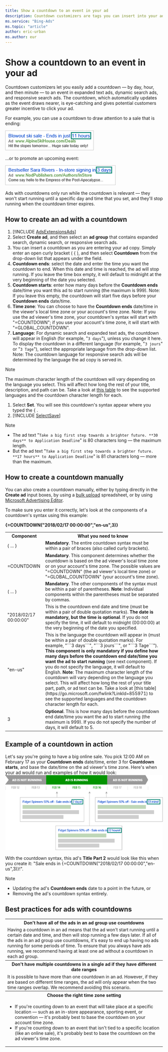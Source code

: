 ```yaml
---
title: Show a countdown to an event in your ad
description: Countdown customizers are tags you can insert into your ad title, body, or paths that show an automatically-updated countdown to an event.
ms.service: "Bing-Ads"
ms.topic: "article"
author: eric-urban
ms.author: eur
---
```


# Show a countdown to an event in your ad

Countdown customizers let you easily add a countdown — by day, hour, and then minute — to an event in expanded text ads, dynamic search ads, and responsive search ads. The countdown, which automatically updates as the event draws nearer, is eye-catching and gives potential customers greater incentive to click your ad.

For example, you can use a countdown to draw attention to a sale that is ending:

![Ad with a countdown in hours](../images/BA_CONC_CountdownExample1.png)

...or to promote an upcoming event:

![Ad with a countdown in days](../images/BA_CONC_CountdownExample2.png)

Ads with countdowns only run while the countdown is relevant — they won't start running until a specific day and time that you set, and they'll stop running when the countdown timer expires.

## How to create an ad with a countdown
1. [!INCLUDE [AdsExtensionsAds](./includes/AdsExtensionsAds.md)]
1. Select **Create ad**, and then select an **ad group** that contains expanded search, dynamic search, or responsive search ads.
1. You can insert a countdown as you are entering your ad copy. Simply enter an open curly bracket ( { ), and then select **Countdown** from the drop-down list that appears under the field.
1. **Countdown ends**: select the date and enter the time you want the countdown to end. When this date and time is reached, the ad will stop running. If you leave the time box empty, it will default to midnight at the very beginning of the date you selected.
1. **Countdown starts**: enter how many days before the **Countdown ends** date/time you want this ad to start running (the maximum is 999). Note: If you leave this empty, the countdown will start five days before your **Countdown ends** date/time.
1. **Time zone**: You can choose to have the **Countdown ends** date/time in the viewer's local time zone or your account's time zone. Note: If you use the ad viewer's time zone, your countdown's syntax will start with "=COUNTDOWN"; if you use your account's time zone, it will start with "=GLOBAL_COUNTDOWN".
1. **Language**: For dynamic search and expanded text ads, the countdown will appear in English (for example, "```3 days```"), unless you change it here. To display the countdown in a different language (for example, "```3 jours```" or "```3 Tage```"), select the appropriate language from the drop-down list. Note: The countdown language for responsive search ads will be determined by the language the ad copy is served in.
> [!NOTE]
> The maximum character length of the countdown will vary depending on the language you select. This will affect how long the rest of your title, description, and path can be. Take a look at [this table](https://go.microsoft.com/fwlink?LinkId=855971) to see the supported languages and the countdown character length for each.

1. Select **Set**. You will see this countdown's syntax appear where you typed the { .
1. [!INCLUDE [SelectSave](./includes/SelectSave.md)]

> [!NOTE]
> - The ad text "```Take a big first step towards a brighter future. **30 days** to Application Deadline```" is 80 characters long — the maximum length.
> - But the ad text "```Take a big first step towards a brighter future. **17 hours** to Application Deadline```" is 81 characters long — more than the maximum.

## How to create a countdown manually
You can also create a countdown manually, either by typing directly in the **Create ad** input boxes, by using a [bulk upload](./hlp_BA_CONC_AboutBulk.md) spreadsheet, or by using [Microsoft Advertising Editor](./hlp_BA_CONC_AboutDesktop.md).

To make sure you enter it correctly, let's look at the components of a countdown's syntax using this example:

**{=COUNTDOWN("2018/02/17 00:00:00","en-us",3)}**

<table type="type1">
  <tr>
    <th scope="col">Component</th>
    <th scope="col">What you need to know</th>
  </tr>
  <tr>
    <td>{ ... }</td>
    <td>
											<strong>Mandatory</strong>. The entire countdown syntax must be within a pair of braces (also called curly brackets).
										</td>
  </tr>
  <tr>
    <td>=COUNTDOWN</td>
    <td>
											<strong>Mandatory</strong>. This component determines whether the countdown is based on the ad viewer's local time zone or on your account's time zone. The possible values are "=COUNTDOWN" (the ad viewer's local time zone) or "=GLOBAL_COUNTDOWN" (your account's time zone). 
										</td>
  </tr>
  <tr>
    <td>( ... )</td>
    <td>
      <para><strong>Mandatory</strong>. The other components of the syntax must be within a pair of parentheses.</para>
      <para><strong>Note</strong>: Individual components within the parentheses must be separated by commas.</para>
    </td>
  </tr>
  <tr>
    <td>"2018/02/17 00:00:00"</td>
    <td>
											This is the countdown end date and time (must be within a pair of double quotation marks). <strong>The date is mandatory, but the time is optional</strong>. If you do not specify the time, it will default to midnight (00:00:00) at the very beginning of the date you specified.
										</td>
  </tr>
  <tr>
    <td>"en-us"</td>
    <td>
      <para>This is the language the countdown will appear in (must be within a pair of double quotation marks). For example, "```3 days```", "```3 jours```", or "```3 Tage```"). <strong>This component is only mandatory if you define how many days before the countdown end date/time you want the ad to start running</strong> (see next component). If you do not specify the language, it will default to English.</para>
      <para><strong>Note</strong>: The maximum character length of the countdown will vary depending on the language you select. This will affect how long the rest of your title part, path, or ad text can be. Take a look at [this table](https://go.microsoft.com/fwlink?LinkId=855971) to see the supported languages and the countdown character length for each.</para>
    </td>
  </tr>
  <tr>
    <td>3</td>
    <td>
											<strong>Optional</strong>. This is how many days before the countdown end date/time you want the ad to start running (the maximum is 999). If you do not specify the number of days, it will default to 5.
										</td>
  </tr>
</table>

## Example of a countdown in action
Let's say you're going to have a big online sale. You pick 12:00 AM on February 17 as your **Countdown ends** date/time, enter 3 for **Countdown starts**, and base the date/time on the ad viewer's time zone. Here's when your ad would run and examples of how it would look:
![Timeline showing when the ad would appear](../images/BA_CONC_Countdown.png)

With the countdown syntax, this ad's **Title Part 2** would look like this when you create it: "Sale ends in {=COUNTDOWN("2018/02/17 00:00:00","en-us",3)}!".

> [!NOTE]
> - Updating the ad's **Countdown ends** date to a point in the future, or
> - Removing the ad's countdown syntax entirely.

## Best practices for ads with countdowns
<table type="type1">
  <tr>
    <th scope="col">Don't have all of the ads in an ad group use countdowns</th>
  </tr>
  <tr>
    <td>
                  Having a countdown in an ad means that the ad won't start running until a certain date and time, and then will stop running a few days later. If all of the ads in an ad group use countdowns, it's easy to end up having no ads running for some periods of time. To ensure that you always have ads running, we recommend having at least one ad without a countdown in each ad group.
                </td>
  </tr>
  <tr>
    <th scope="col">Don't have multiple countdowns in a single ad if they have different date ranges</th>
  </tr>
  <tr>
    <td>
                  It is possible to have more than one countdown in an ad. However, if they are based on different time ranges, the ad will only appear when the two time ranges overlap. We recommend avoiding this scenario.
                </td>
  </tr>
  <tr>
    <th scope="col">Choose the right time zone setting</th>
  </tr>
  <tr>
    <td>
      <ul>
        <li>If you're counting down to an event that will take place at a specific location — such as an in-store appearance, sporting event, or convention — it's probably best to base the countdown on your account time zone.</li>
        <li>If you're counting down to an event that isn't tied to a specific location (like an online sale), it's probably best to base the countdown on the ad viewer's time zone.</li>
      </ul>
    </td>
  </tr>
</table>


